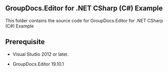 ## GroupDocs.Editor for .NET CSharp (C#) Example

This folder contains the source code for GroupDocs.Editor for .NET CSharp (C#) Example

## Prerequisite

+ Visual Studio 2012 or later.

+ GroupDocs.Editor 19.10.1

